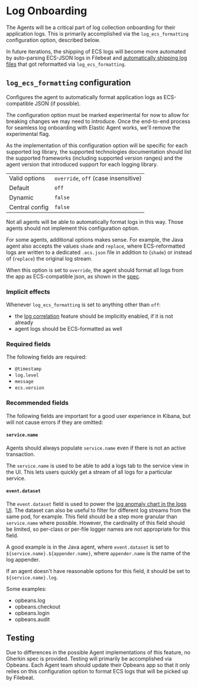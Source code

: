 # Log Onboarding

The Agents will be a critical part of log collection onboarding for their
application logs. This is primarily accomplished via the `log_ecs_formatting`
configuration option, described below.

In future iterations, the shipping of ECS logs will become more automated by auto-parsing ECS-JSON logs in Filebeat and [automatically shipping log files](https://github.com/elastic/apm/issues/374) that got reformatted via `log_ecs_formatting`.

## `log_ecs_formatting` configuration

Configures the agent to automatically format application logs as ECS-compatible JSON
(if possible).

The configuration option must be marked experimental for now to allow for breaking changes we may need to introduce.
Once the end-to-end process for seamless log onboarding with Elastic Agent works, we'll remove the experimental flag.

As the implementation of this configuration option will be specific for each supported log library,
the supported technologies documentation should list the supported frameworks (including supported version ranges)
and the agent version that introduced support for each logging library.

|                |   |
|----------------|---|
| Valid options  | `override`, `off` (case insensitive) |
| Default        | `off`   |
| Dynamic        | `false` |
| Central config | `false` |

Not all agents will be able to automatically format logs in this way. Those
agents should not implement this configuration option.

For some agents, additional options makes sense. For example, the Java agent
also accepts the values `shade` and `replace`, where ECS-reformatted logs are written to a dedicated `.ecs.json` 
file in addition to (`shade`) or instead of (`replace`) the original log stream.

When this option is set to `override`, the agent should format all logs from the
app as ECS-compatible json, as shown in the
[spec](https://github.com/elastic/ecs-logging/blob/master/spec/spec.json).

### Implicit effects

Whenever `log_ecs_formatting` is set to anything other than `off`:
* the [log correlation](log-correlation.md) feature should be implicitly enabled, if it is not already
* agent logs should be ECS-formatted as well

### Required fields

The following fields are required:

* `@timestamp`
* `log.level`
* `message`
* `ecs.version`

### Recommended fields

The following fields are important for a good user experience in Kibana,
but will not cause errors if they are omitted:

#### `service.name`

Agents should always populate `service.name` even if there is not an active
transaction.

The `service.name` is used to be able to add a logs tab to the service view in
the UI. This lets users quickly get a stream of all logs for a particular
service.

#### `event.dataset`

The `event.dataset` field is used  to power the [log anomaly chart in the logs UI](https://www.elastic.co/guide/en/observability/current/inspect-log-anomalies.html#anomalies-chart).
The dataset can also be useful to filter for different log streams from the same pod, for example.
This field should be a step more granular than
`service.name` where possible. However, the cardinality of this field should be
limited, so per-class or per-file logger names are not appropriate for this
field.

A good example is in the Java agent, where `event.dataset` is set to
`${service.name}.${appender.name}`, where `appender.name` is the name of the
log appender.

If an agent doesn't have reasonable options for this field, it should be set
to `${service.name}.log`.

Some examples:
- opbeans.log
- opbeans.checkout
- opbeans.login
- opbeans.audit
## Testing

Due to differences in the possible Agent implementations of this feature, no
Gherkin spec is provided. Testing will primarily be accomplished via Opbeans.
Each Agent team should update their Opbeans app so that it only relies on this
configuration option to format ECS logs that will be picked up by Filebeat.

